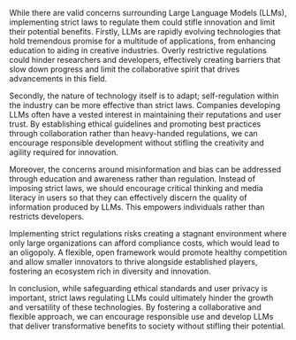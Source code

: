 While there are valid concerns surrounding Large Language Models (LLMs), implementing strict laws to regulate them could stifle innovation and limit their potential benefits. Firstly, LLMs are rapidly evolving technologies that hold tremendous promise for a multitude of applications, from enhancing education to aiding in creative industries. Overly restrictive regulations could hinder researchers and developers, effectively creating barriers that slow down progress and limit the collaborative spirit that drives advancements in this field.

Secondly, the nature of technology itself is to adapt; self-regulation within the industry can be more effective than strict laws. Companies developing LLMs often have a vested interest in maintaining their reputations and user trust. By establishing ethical guidelines and promoting best practices through collaboration rather than heavy-handed regulations, we can encourage responsible development without stifling the creativity and agility required for innovation.

Moreover, the concerns around misinformation and bias can be addressed through education and awareness rather than regulation. Instead of imposing strict laws, we should encourage critical thinking and media literacy in users so that they can effectively discern the quality of information produced by LLMs. This empowers individuals rather than restricts developers.

Implementing strict regulations risks creating a stagnant environment where only large organizations can afford compliance costs, which would lead to an oligopoly. A flexible, open framework would promote healthy competition and allow smaller innovators to thrive alongside established players, fostering an ecosystem rich in diversity and innovation.

In conclusion, while safeguarding ethical standards and user privacy is important, strict laws regulating LLMs could ultimately hinder the growth and versatility of these technologies. By fostering a collaborative and flexible approach, we can encourage responsible use and develop LLMs that deliver transformative benefits to society without stifling their potential.